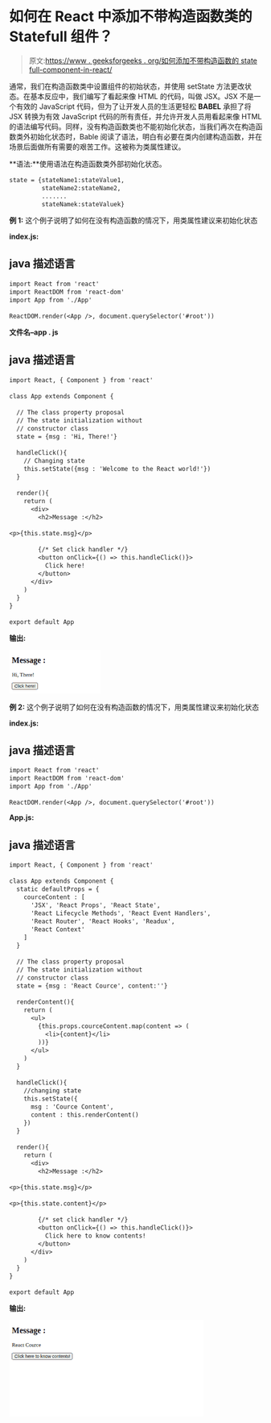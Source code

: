 # 如何在 React 中添加不带构造函数类的 Statefull 组件？

> 原文:[https://www . geeksforgeeks . org/如何添加不带构造函数的 state full-component-in-react/](https://www.geeksforgeeks.org/how-to-add-statefull-component-without-constructor-class-in-react/)

通常，我们在构造函数类中设置组件的初始状态，并使用 setState 方法更改状态。在基本反应中，我们编写了看起来像 HTML 的代码，叫做 JSX。JSX 不是一个有效的 JavaScript 代码，但为了让开发人员的生活更轻松 **BABEL** 承担了将 JSX 转换为有效 JavaScript 代码的所有责任，并允许开发人员用看起来像 HTML 的语法编写代码。同样，没有构造函数类也不能初始化状态，当我们再次在构造函数类外初始化状态时，Bable 阅读了语法，明白有必要在类内创建构造函数，并在场景后面做所有需要的艰苦工作。这被称为类属性建议。

**语法:**使用语法在构造函数类外部初始化状态。

```
state = {stateName1:stateValue1, 
         stateName2:stateName2, 
         ....... 
         stateNamek:stateValuek}
```

**例 1:** 这个例子说明了如何在没有构造函数的情况下，用类属性建议来初始化状态

**index.js:**

## java 描述语言

```
import React from 'react'
import ReactDOM from 'react-dom'
import App from './App'

ReactDOM.render(<App />, document.querySelector('#root'))
```

**文件名–app . js**

## java 描述语言

```
import React, { Component } from 'react'

class App extends Component {

  // The class property proposal
  // The state initialization without
  // constructor class
  state = {msg : 'Hi, There!'}

  handleClick(){
    // Changing state
    this.setState({msg : 'Welcome to the React world!'})
  }

  render(){
    return (
      <div>
        <h2>Message :</h2>

<p>{this.state.msg}</p>

        {/* Set click handler */}
        <button onClick={() => this.handleClick()}>
          Click here!
        </button>
      </div>
    )
  }
}

export default App
```

**输出:**

![](img/1029acc2e58ef25ad060753f894ab181.png)

**例 2:** 这个例子说明了如何在没有构造函数的情况下，用类属性建议来初始化状态

**index.js:**

## java 描述语言

```
import React from 'react'
import ReactDOM from 'react-dom'
import App from './App'

ReactDOM.render(<App />, document.querySelector('#root'))
```

**App.js:**

## java 描述语言

```
import React, { Component } from 'react'

class App extends Component {
  static defaultProps = {
    courceContent : [
      'JSX', 'React Props', 'React State',
      'React Lifecycle Methods', 'React Event Handlers',
      'React Router', 'React Hooks', 'Readux',
      'React Context'
    ]
  }

  // The class property proposal
  // The state initialization without
  // constructor class
  state = {msg : 'React Cource', content:''}

  renderContent(){
    return (
      <ul>
        {this.props.courceContent.map(content => (
          <li>{content}</li>
        ))}
      </ul>
    )
  }

  handleClick(){
    //changing state
    this.setState({
      msg : 'Cource Content',
      content : this.renderContent()
    })
  }

  render(){
    return (
      <div>
        <h2>Message :</h2>

<p>{this.state.msg}</p>

<p>{this.state.content}</p>

        {/* set click handler */}
        <button onClick={() => this.handleClick()}>
          Click here to know contents!
        </button>
      </div>
    )
  }
}

export default App
```

**输出:**

![](img/10d6300701dd4344488dd7494e7fb79e.png)